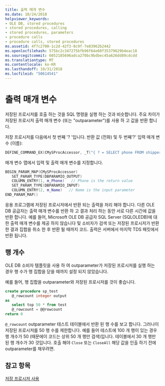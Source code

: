 ```yaml
---
title: 출력 매개 변수
ms.date: 10/24/2018
helpviewer_keywords:
- OLE DB, stored procedures
- stored procedures, calling
- stored procedures, parameters
- procedure calls
- procedure calls, stored procedures
ms.assetid: 4f7c2700-1c2d-42f3-8c9f-7e83962b2442
ms.openlocfilehash: 575bc2c347275bfb96f64e60f35379629b4eac18
ms.sourcegitcommit: 6052185696adca270bc9bdbec45a626dd89cdcdd
ms.translationtype: MT
ms.contentlocale: ko-KR
ms.lasthandoff: 10/31/2018
ms.locfileid: "50614541"
---
```

# <a name="output-parameters"></a>출력 매개 변수

저장된 프로시저를 호출 하는 것을 SQL 명령을 실행 하는 것과 비슷합니다. 주요 차이가 저장된 프로시저 출력 매개 변수 (또는 "outparameter")를 사용 하 고 값을 반환 합니다.

저장 프로시저를 다음에서 첫 번째 '? '입니다. 반환 값 (전화) 및 두 번째'?' 입력 매개 변수 (이름):

```cpp
DEFINE_COMMAND_EX(CMySProcAccessor, _T("{ ? = SELECT phone FROM shippers WHERE name = ? }"))
```

매개 변수 맵에서 입력 및 출력 매개 변수를 지정합니다.

```cpp
BEGIN_PARAM_MAP(CMySProcAccessor)
   SET_PARAM_TYPE(DBPARAMIO_OUTPUT)
   COLUMN_ENTRY(1, m_Phone)   // Phone is the return value
   SET_PARAM_TYPE(DBPARAMIO_INPUT)
   COLUMN_ENTRY(2, m_Name)   // Name is the input parameter
END_PARAM_MAP()
```

응용 프로그램에 저장된 프로시저에서 반환 되는 출력을 처리 해야 합니다. 다른 OLE DB 공급자는 출력 매개 변수를 반환 하 고 결과 처리 하는 동안 서로 다른 시간에 값을 반환 합니다. 예를 들어, Microsoft OLE DB 공급자 SQL Server (SQLOLEDB)에 대 한 출력 매개 변수를 제공 하지 않습니다 및 소비자가 검색 또는 저장된 프로시저가 반환한 결과 집합을 취소 한 후 반환 될 때까지 코드. 출력은 서버에서 마지막 TDS 패킷에서 반환 됩니다.

## <a name="row-count"></a>행 개수

OLE DB 소비자 템플릿을 사용 하 여 outparameter가 저장된 프로시저를 실행 하는 경우 행 수가 행 집합을 닫을 때까지 설정 되지 않았습니다.

예를 들어, 행 집합을 outparameter와 저장된 프로시저를 것이 좋습니다.

```sql
create procedure sp_test
   @_rowcount integer output
as
   select top 50 * from test
   @_rowcount = @@rowcount
return 0
```

`@_rowcount` outparameter 테스트 테이블에서 반환 된 행 수를 보고 합니다. 그러나이 저장된 프로시저를 50 행 수를 제한합니다. 예를 들어 테스트에 100 개 행이 있는 경우 행 개수가 50 (때문에이 코드는 상위 50 개 행만 검색)입니다. 테이블에서 30 개 행만 된 행 개수가 30 것입니다. 호출 해야 `Close` 또는 `CloseAll` 해당 값을 인출 하기 전에 outparameter를 채우려면.

## <a name="see-also"></a>참고 항목

[저장 프로시저 사용](../../data/oledb/using-stored-procedures.md)